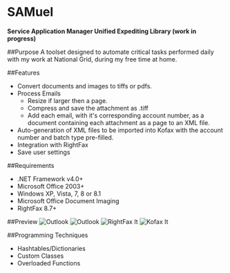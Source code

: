SAMuel
===================
__Service Application Manager Unified Expediting Library (work in progress)__

##Purpose
A toolset designed to automate critical tasks performed daily with my work at National Grid, during my free time at home.

##Features
* Convert documents and images to tiffs or pdfs.
* Process Emails
    * Resize if larger then a page.
	* Compress and save the attachment as .tiff
    * Add each email, with it's corresponding account number, as a document containing each attachment as a page to an XML file.
* Auto-generation of XML files to be imported into Kofax with the account number and batch type pre-filled.    
* Integration with RightFax
* Save user settings

##Requirements
* .NET Framework v4.0+
* Microsoft Office 2003+
* Windows XP, Vista, 7, 8 or 8.1
* Microsoft Office Document Imaging
* RightFax 8.7+

##Preview
![Outlook](https://raw.github.com/zKarp/SAMuel/master/images/Outlook-preview.JPG "Outlook tab preview")
![Outlook](https://raw.github.com/zKarp/SAMuel/master/images/Outlook-preview2.JPG "Outlook tab preview with email opened.")
![RightFax It](https://raw.github.com/zKarp/SAMuel/master/images/RightFaxIt-preview.JPG "RightFax tab preview")
![Kofax It](https://raw.github.com/zKarp/SAMuel/master/images/KofaxIt-preview.JPG "Kofax tab preview")

##Programming Techniques

* Hashtables/Dictionaries
* Custom Classes
* Overloaded Functions
